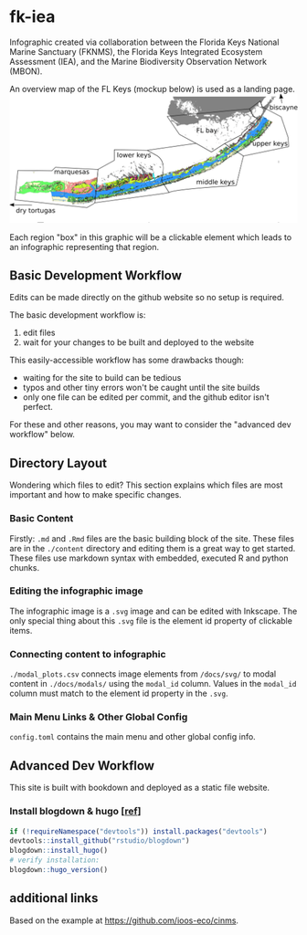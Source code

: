 # fk-iea
Infographic created via collaboration between the Florida Keys National Marine Sanctuary (FKNMS), the Florida Keys Integrated Ecosystem Assessment (IEA), and the Marine Biodiversity Observation Network (MBON).

An overview map of the FL Keys (mockup below) is used as a landing page.
![overview](assets/img/readme_overview-mockup.png)

Each region "box" in this graphic will be a clickable element which leads to an infographic representing that region.

## Basic Development Workflow
Edits can be made directly on the github website so no setup is required.

The basic development workflow is:

1. edit files
2. wait for your changes to be built and deployed to the website

This easily-accessible workflow has some drawbacks though:
* waiting for the site to build can be tedious
* typos and other tiny errors won't be caught until the site builds
* only one file can be edited per commit, and the github editor isn't perfect.

For these and other reasons, you may want to consider the "advanced dev workflow" below.

## Directory Layout
Wondering which files to edit?
This section explains which files are most important and how to make specific changes.

### Basic Content
Firstly: `.md` and `.Rmd` files are the basic building block of the site.
These files are in the `./content` directory and editing them is a great way to get started.
These files use markdown syntax with embedded, executed R and python chunks.

### Editing the infographic image
The infographic image is a `.svg` image and can be edited with Inkscape.
The only special thing about this `.svg` file is the element id property of clickable items.

### Connecting content to infographic
`./modal_plots.csv` connects image elements from `/docs/svg/` to modal content in `./docs/modals/` using the `modal_id` column.
Values in the `modal_id` column must match to the element id property in the `.svg`.

### Main Menu Links & Other Global Config
`config.toml` contains the main menu and other global config info.

## Advanced Dev Workflow
This site is built with bookdown and deployed as a static file website.

### Install blogdown & hugo [[ref](https://bookdown.org/yihui/blogdown/installation.html)]
```r
if (!requireNamespace("devtools")) install.packages("devtools")
devtools::install_github("rstudio/blogdown")
blogdown::install_hugo()
# verify installation:
blogdown::hugo_version()
```


## additional links
Based on the example at https://github.com/ioos-eco/cinms.
